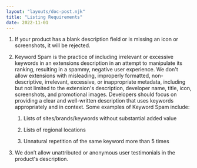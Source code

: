 ```yaml
---
layout: "layouts/doc-post.njk"
title: "Listing Requirements"
date: 2022-11-01
---
```


1. If your product has a blank description field or is missing an icon or screenshots, it will be rejected.

1. Keyword Spam is the practice of including irrelevant or excessive keywords in an extensions description in an attempt to manipulate its ranking, resulting in a spammy, negative user experience. We don't allow extensions with misleading, improperly formatted, non-descriptive, irrelevant, excessive, or inappropriate metadata, including but not limited to the extension's description, developer name, title, icon, screenshots, and promotional images. Developers should focus on providing a clear and well-written description that uses keywords appropriately and in context. Some examples of Keyword Spam include:

    1. Lists of sites/brands/keywords without substantial added value

    1. Lists of regional locations

    1. Unnatural repetition of the same keyword more than 5 times

1. We don’t allow unattributed or anonymous user testimonials in the product's description.
